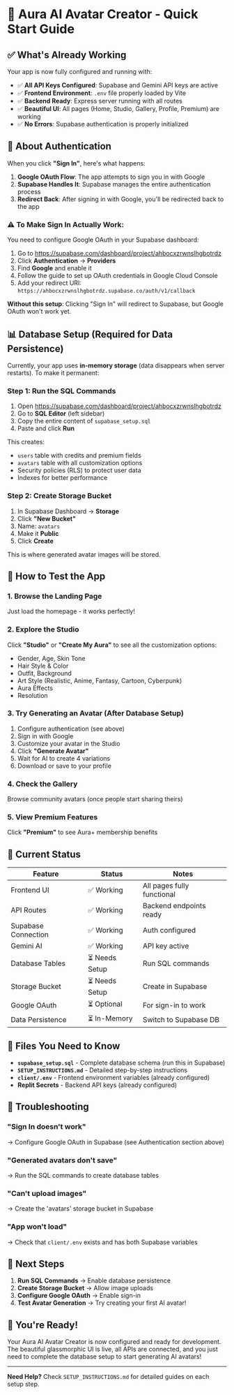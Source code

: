 # 🚀 Aura AI Avatar Creator - Quick Start Guide

## ✅ What's Already Working

Your app is now fully configured and running with:

- ✅ **All API Keys Configured**: Supabase and Gemini API keys are active
- ✅ **Frontend Environment**: `.env` file properly loaded by Vite
- ✅ **Backend Ready**: Express server running with all routes
- ✅ **Beautiful UI**: All pages (Home, Studio, Gallery, Profile, Premium) are working
- ✅ **No Errors**: Supabase authentication is properly initialized

## 🔐 About Authentication

When you click **"Sign In"**, here's what happens:

1. **Google OAuth Flow**: The app attempts to sign you in with Google
2. **Supabase Handles It**: Supabase manages the entire authentication process
3. **Redirect Back**: After signing in with Google, you'll be redirected back to the app

### ⚠️ To Make Sign In Actually Work:

You need to configure Google OAuth in your Supabase dashboard:

1. Go to https://supabase.com/dashboard/project/ahbocxzrwnslhgbotrdz
2. Click **Authentication** → **Providers**
3. Find **Google** and enable it
4. Follow the guide to set up OAuth credentials in Google Cloud Console
5. Add your redirect URI: `https://ahbocxzrwnslhgbotrdz.supabase.co/auth/v1/callback`

**Without this setup**: Clicking "Sign In" will redirect to Supabase, but Google OAuth won't work yet.

## 📊 Database Setup (Required for Data Persistence)

Currently, your app uses **in-memory storage** (data disappears when server restarts). To make it permanent:

### Step 1: Run the SQL Commands

1. Open https://supabase.com/dashboard/project/ahbocxzrwnslhgbotrdz
2. Go to **SQL Editor** (left sidebar)
3. Copy the entire content of `supabase_setup.sql`
4. Paste and click **Run**

This creates:
- `users` table with credits and premium fields
- `avatars` table with all customization options
- Security policies (RLS) to protect user data
- Indexes for better performance

### Step 2: Create Storage Bucket

1. In Supabase Dashboard → **Storage**
2. Click **"New Bucket"**
3. Name: `avatars`
4. Make it **Public**
5. Click **Create**

This is where generated avatar images will be stored.

## 🎨 How to Test the App

### 1. Browse the Landing Page
Just load the homepage - it works perfectly!

### 2. Explore the Studio
Click **"Studio"** or **"Create My Aura"** to see all the customization options:
- Gender, Age, Skin Tone
- Hair Style & Color
- Outfit, Background
- Art Style (Realistic, Anime, Fantasy, Cartoon, Cyberpunk)
- Aura Effects
- Resolution

### 3. Try Generating an Avatar (After Database Setup)
1. Configure authentication (see above)
2. Sign in with Google
3. Customize your avatar in the Studio
4. Click **"Generate Avatar"**
5. Wait for AI to create 4 variations
6. Download or save to your profile

### 4. Check the Gallery
Browse community avatars (once people start sharing theirs)

### 5. View Premium Features
Click **"Premium"** to see Aura+ membership benefits

## 🎯 Current Status

| Feature | Status | Notes |
|---------|--------|-------|
| Frontend UI | ✅ Working | All pages fully functional |
| API Routes | ✅ Working | Backend endpoints ready |
| Supabase Connection | ✅ Working | Auth configured |
| Gemini AI | ✅ Working | API key active |
| Database Tables | ⏳ Needs Setup | Run SQL commands |
| Storage Bucket | ⏳ Needs Setup | Create in Supabase |
| Google OAuth | ⏳ Optional | For sign-in to work |
| Data Persistence | ⏳ In-Memory | Switch to Supabase DB |

## 🔧 Files You Need to Know

- **`supabase_setup.sql`** - Complete database schema (run this in Supabase)
- **`SETUP_INSTRUCTIONS.md`** - Detailed step-by-step instructions
- **`client/.env`** - Frontend environment variables (already configured)
- **Replit Secrets** - Backend API keys (already configured)

## 🐛 Troubleshooting

### "Sign In doesn't work"
→ Configure Google OAuth in Supabase (see Authentication section above)

### "Generated avatars don't save"
→ Run the SQL commands to create database tables

### "Can't upload images"
→ Create the 'avatars' storage bucket in Supabase

### "App won't load"
→ Check that `client/.env` exists and has both Supabase variables

## 📝 Next Steps

1. **Run SQL Commands** → Enable database persistence
2. **Create Storage Bucket** → Allow image uploads
3. **Configure Google OAuth** → Enable sign-in
4. **Test Avatar Generation** → Try creating your first AI avatar!

## 🎉 You're Ready!

Your Aura AI Avatar Creator is now configured and ready for development. The beautiful glassmorphic UI is live, all APIs are connected, and you just need to complete the database setup to start generating AI avatars!

---

**Need Help?** Check `SETUP_INSTRUCTIONS.md` for detailed guides on each setup step.
